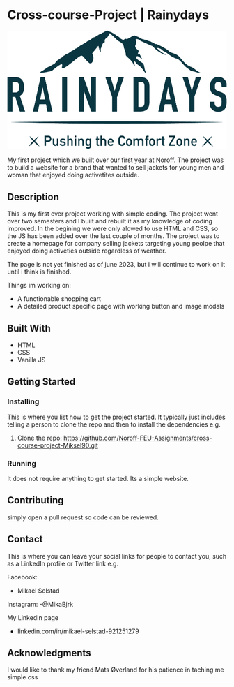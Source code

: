 # Cross-course-Project | Rainydays

<img src="images/RainyDays_Logo.png" alt="Rainydays logo">

My first project which we built over our first year at Noroff. The project was to build a website for a brand that wanted to sell jackets for young men and woman that enjoyed doing activetites outside.

## Description

This is my first ever project working with simple coding. The project went over two semesters and I built and rebuilt it as my knowledge of coding improved. In the begining we were only alowed to use HTML and CSS, so the JS has been added over the last couple of months. The project was to create a homepage for company selling jackets targeting young peolpe that enjoyed doing activeties outside regardless of weather.

The page is not yet finished as of june 2023, but i will continue to work on it until i think is finished.

Things im working on:

- A functionable shopping cart
- A detailed product specific page with working button and image modals

## Built With

- HTML
- CSS
- Vanilla JS

## Getting Started

### Installing

This is where you list how to get the project started. It typically just includes telling a person to clone the repo and then to install the dependencies e.g.

1. Clone the repo:
   https://github.com/Noroff-FEU-Assignments/cross-course-project-Miksel90.git

### Running

It does not require anything to get started. Its a simple website.

## Contributing

simply open a pull request so code can be reviewed.

## Contact

This is where you can leave your social links for people to contact you, such as a LinkedIn profile or Twitter link e.g.

Facebook:

- Mikael Selstad

Instagram:
-@MikaBjrk

My LinkedIn page

- linkedin.com/in/mikael-selstad-921251279

## Acknowledgments

I would like to thank my friend Mats Øverland for his patience in taching me simple css
